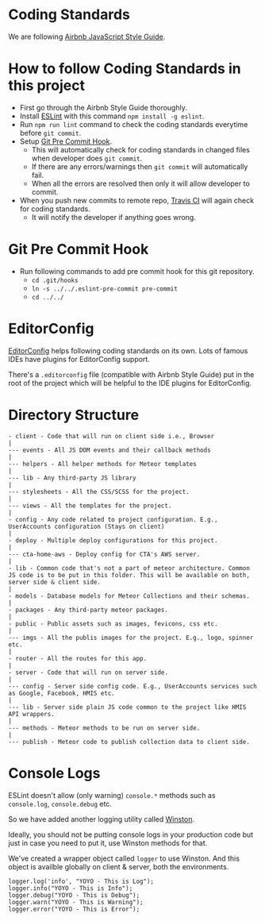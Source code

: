 # Coding Standards

We are following [Airbnb JavaScript Style Guide](http://airbnb.io/javascript/).

# How to follow Coding Standards in this project

- First go through the Airbnb Style Guide thoroughly.
- Install [ESLint](http://eslint.org/) with this command `npm install -g eslint`.
- Run `npm run lint` command to check the coding standards everytime before `git commit`.
- Setup [Git Pre Commit Hook](#git-pre-commit-hook).
	- This will automatically check for coding standards in changed files when developer does `git commit`.
	- If there are any errors/warnings then `git commit` will automatically fail.
	- When all the errors are resolved then only it will allow developer to commit.
- When you push new commits to remote repo, [Travis CI](https://travis-ci.org/ctagroup/home-app) will again check for coding standards.
	- It will notify the developer if anything goes wrong.

# Git Pre Commit Hook
- Run following commands to add pre commit hook for this git repository.
    - `cd .git/hooks`
    - `ln -s ../../.eslint-pre-commit pre-commit`
    - `cd ../../`

# EditorConfig

[EditorConfig](http://editorconfig.org/) helps following coding standards on its own. Lots of famous IDEs have plugins for EditorConfig support.

There's a `.editorconfig` file (compatible with Airbnb Style Guide) put in the root of the project which will be helpful to the IDE plugins for EditorConfig.

# Directory Structure

```
- client - Code that will run on client side i.e., Browser
|
--- events - All JS DOM events and their callback methods
|
--- helpers - All helper methods for Meteor templates
|
--- lib - Any third-party JS library
|
--- stylesheets - All the CSS/SCSS for the project.
|
--- views - All the templates for the project.
|
- config - Any code related to project configuration. E.g., UserAccounts configuration (Stays on client)
|
- deploy - Multiple deploy configurations for this project.
|
--- cta-home-aws - Deploy config for CTA's AWS server.
|
- lib - Common code that's not a part of meteor architecture. Common JS code is to be put in this folder. This will be available on both, server side & client side.
|
- models - Database models for Meteor Collections and their schemas.
|
- packages - Any third-party meteor packages.
|
- public - Public assets such as images, fevicons, css etc.
|
--- imgs - All the publis images for the project. E.g., logo, spinner etc.
|
- router - All the routes for this app.
|
- server - Code that will run on server side.
|
--- config - Server side config code. E.g., UserAccounts services such as Google, Facebook, HMIS etc.
|
--- lib - Server side plain JS code common to the project like HMIS API wrappers.
|
--- methods - Meteor methods to be run on server side.
|
--- publish - Meteor code to publish collection data to client side.
```

# Console Logs

ESLint doesn't allow (only warning) `console.*` methods such as `console.log`, `console.debug` etc.

So we have added another logging utility called [Winston](https://github.com/winstonjs/winston).

Ideally, you should not be putting console logs in your production code but just in case you need to put it, use Winston methods for that.

We've created a wrapper object called `logger` to use Winston. And this object is availble globally on client & server, both the environments.

```
logger.log('info', "YOYO - This is Log");
logger.info("YOYO - This is Info");
logger.debug("YOYO - This is Debug");
logger.warn("YOYO - This is Warning");
logger.error("YOYO - This is Error");
```
